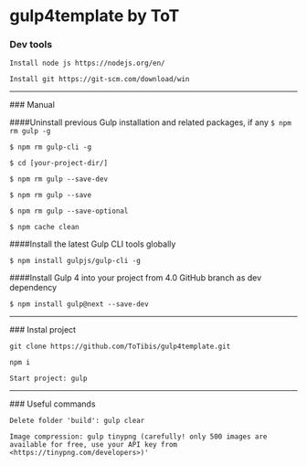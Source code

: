 # gulp4template by ToT

### Dev tools
`Install node js https://nodejs.org/en/`

`Install git https://git-scm.com/download/win`
<hr>
### Manual

####Uninstall previous Gulp installation and related packages, if any
`$ npm rm gulp -g`

`$ npm rm gulp-cli -g`

`$ cd [your-project-dir/]`

`$ npm rm gulp --save-dev`

`$ npm rm gulp --save`

`$ npm rm gulp --save-optional`

`$ npm cache clean`


####Install the latest Gulp CLI tools globally

`$ npm install gulpjs/gulp-cli -g`

####Install Gulp 4 into your project from 4.0 GitHub branch as dev dependency

`$ npm install gulp@next --save-dev`
<hr>
### Instal project

`git clone https://github.com/ToTibis/gulp4template.git`

`npm i`

`Start project: gulp`
<hr>
### Useful commands

`Delete folder 'build': gulp clear`

`Image compression: gulp tinypng (carefully! only 500 images are available for free, use your API key from <https://tinypng.com/developers>)'`
